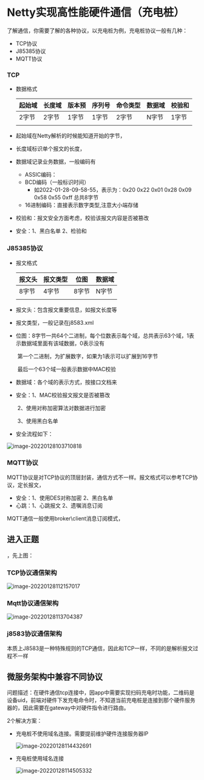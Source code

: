 # Netty实现高性能硬件通信（充电桩）

了解通信，你需要了解的各种协议，以充电桩为例，充电桩协议一般有几种：

* TCP协议
* J85385协议
* MQTT协议

### TCP

* 数据格式

  | 起始域 | 长度域 | 版本预 | 序列号 | 命令类型 | 数据域 | 校验和 |
  | ------ | ------ | ------ | ------ | -------- | ------ | ------ |
  | 2字节  | 2字节  | 1字节  | 1字节  | 2字节    | N字节  | 1字节  |
  |        |        |        |        |          |        |        |

* 起始域在Netty解析的时候能知道开始的字节，

* 长度域标识单个报文的长度，

* 数据域记录业务数据，一般编码有

  * ASSIC编码：
  * BCD编码（一般标识时间）
    * 如2022-01-28-09-58-55，表示为：0x20 0x22 0x01 0x28 0x09 0x58 0x55 0xff   总共8字节
  * 16进制编码：直接表示数字类型,注意大小端存储

* 校验和：报文安全方面考虑，校验该报文内容是否被篡改

* 安全：1、黑白名单 2、检验和

### J85385协议

* 报文格式

  | 报文头 | 报文类型 | 位图  | 数据域 |
  | ------ | -------- | ----- | ------ |
  | 8字节  | 4字节    | 8字节 | N字节  |
  |        |          |       |        |

* 报文头：包含报文重要信息，如报文长度等

* 报文类型，一般记录在j8583.xml

* 位图：8字节一共64个二进制，每个位数表示每个域，总共表示63个域，1表示数据域里面有该域数据，0表示没有

  ​        第一个二进制，为扩展数字，如果为1表示可以扩展到16字节

  ​		最后一个63个域一般表示数据中MAC校验

* 数据域：各个域的表示方式，按接口文档来

* 安全：1、MAC校验报文报文是否被篡改

  ​			2、使用对称加密算法对数据进行加密

  ​			3、使用黑白名单

* 安全流程如下：

![image-20220128103710818](C:\Users\zhujiajia\AppData\Roaming\Typora\typora-user-images\image-20220128103710818.png)

### MQTT协议

MQTT协议是对TCP协议的顶层封装，通信方式不一样。报文格式可以参考TCP协议，定长报文，

* 安全：1、使用DES对称加密 2、黑白名单
* 心跳：1、心跳报文  2、遗嘱消息订阅

MQTT通信一般使用broker\client消息订阅模式，





## 进入正题

，先上图：

### TCP协议通信架构

![image-20220128112157017](C:\Users\zhujiajia\AppData\Roaming\Typora\typora-user-images\image-20220128112157017.png)

### Mqtt协议通信架构

![image-20220128113704387](C:\Users\zhujiajia\AppData\Roaming\Typora\typora-user-images\image-20220128113704387.png)

### j8583协议通信架构

本质上J8583是一种特殊规则的TCP通信，因此和TCP一样，不同的是解析报文过程不一样



## 微服务架构中兼容不同协议

问题描述：在硬件通信tcp连接中，因app中需要实现扫码充电时功能，二维码是设备uid，前端对硬件下发充电命令时，不知道当前充电桩是连接到那个硬件服务器的，因此需要在gateway中对硬件指令进行路由。

2个解决方案：

* 充电桩不使用域名连接。需要提前维护硬件连接服务器IP

  ![image-20220128114432691](C:\Users\zhujiajia\AppData\Roaming\Typora\typora-user-images\image-20220128114432691.png)

* 充电桩使用域名连接

  ![image-20220128114505332](C:\Users\zhujiajia\AppData\Roaming\Typora\typora-user-images\image-20220128114505332.png)